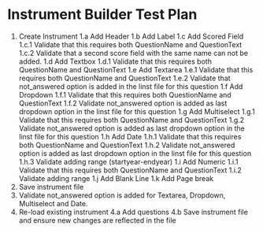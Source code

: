 # Instrument Builder Test Plan

1.  Create Instrument
    1.a Add Header
    1.b Add Label
    1.c Add Scored Field
      1.c.1 Validate that this requires both QuestionName and QuestionText
      1.c.2 Validate that a second score field with the same name can not be added.
    1.d Add Textbox
      1.d.1 Validate that this requires both QuestionName and QuestionText
    1.e Add Textarea
      1.e.1 Validate that this requires both QuestionName and QuestionText
      1.e.2 Validate that not_answered option is added in the linst file for this question
    1.f Add Dropdown
     1.f.1 Validate that this requires both QuestionName and QuestionText
     1.f.2 Validate not_answered option is added as last dropdown option in the linst file
           for this question
    1.g Add Multiselect
      1.g.1 Validate that this requires both QuestionName and QuestionText
      1.g.2 Validate not_answered option is added as last dropdown option in the linst file
            for this question
    1.h Add Date
      1.h.1 Validate that this requires both QuestionName and QuestionText
      1.h.2 Validate not_answered option is added as last dropdown option in the linst file
            for this question
      1.h.3 Validate adding range (startyear-endyear)
    1.i Add Numeric
      1.i.1 Validate that this requires both QuestionName and QuestionText
      1.i.2 Validate adding range
    1.j Add Blank Line
    1.k Add Page break
2.  Save instrument file
3.  Validate not_answered option is added for Textarea, Dropdown, Multiselect and Date.
4.  Re-load existing instrument
    4.a Add questions
    4.b Save instrument file and ensure new changes are reflected in the file
